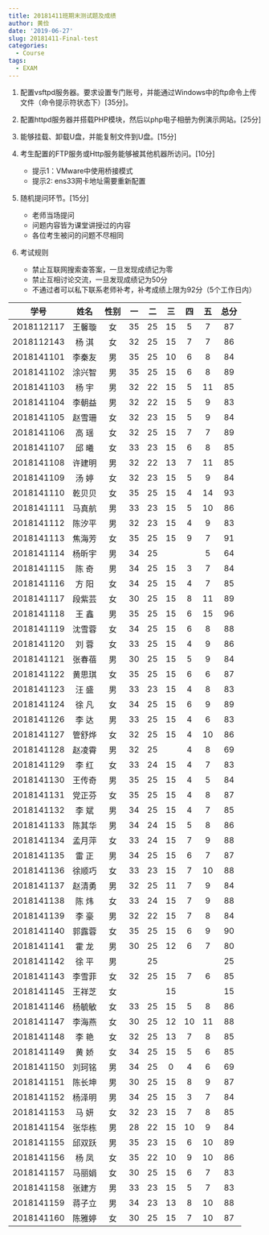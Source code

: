 ```yaml
---
title: 20181411班期末测试题及成绩
author: 黄俭
date: '2019-06-27'
slug: 20181411-Final-test
categories:
  - Course
tags:
  - EXAM
---
```


1. 配置vsftpd服务器。要求设置专门账号，并能通过Windows中的ftp命令上传文件（命令提示符状态下）[35分]。

1. 配置httpd服务器并搭载PHP模块，然后以php电子相册为例演示网站。[25分]

1. 能够挂载、卸载U盘，并能复制文件到U盘。[15分]

1. 考生配置的FTP服务或Http服务能够被其他机器所访问。[10分]
    - 提示1：VMware中使用桥接模式
    - 提示2: ens33网卡地址需要重新配置

1. 随机提问环节。[15分]
    - 老师当场提问
    - 问题内容皆为课堂讲授过的内容
    - 各位考生被问的问题不尽相同

1. 考试规则
    - 禁止互联网搜索查答案，一旦发现成绩记为零
    - 禁止互相讨论交流，一旦发现成绩记为50分
    - 不通过者可以私下联系老师补考，补考成绩上限为92分（5个工作日内）

|学号         |      姓名| 性别    |   一  | 二   |  三 | 四 | 五 |总分|
|:-----------:|:--------:|:-------:|:-----:|:----:|:---:|:--:|:--:|:--:|
|   2018112117|    王馨璇| 女      |   35  |  25  |  15 |  5 | 7  |  87|
|   2018112143|    杨 淇 | 女      |   32  | 25   |  15 |  7 | 7  |  86|
|   2018141101|    李秦友| 男      |  35   |  25  |  10 | 6  |  8 |  84|
|   2018141102|    涂兴智| 男      |    35 |   25 | 15  |  6 |  8 | 89 |
|   2018141103|    杨  宇| 男      |   32  |  22  | 15  |  5 | 11 |  85|
|   2018141104|    李朝益| 男      |   32  |  22  | 15  | 5  |  9 | 83 |
|   2018141105|    赵雪珊| 女      |    32 |  23  | 15  |  5 |  9 |  84|
|   2018141106|    高  瑶| 女      |   32  | 25   | 15  |  7 | 7  | 89 |
|   2018141107|    邱  曦| 女      |   33  |  23  | 15  |  6 | 8  |  85|
|   2018141108|    许建明| 男      |  32   |  22  | 13  | 7  |  11|  85|
|   2018141109|    汤  婷| 女      |   32  |   23 |  15 |  5 | 9  |  84|
|   2018141110|    乾贝贝| 女      |    35 |   25 |  15 |  4 |  14| 93 |
|   2018141111|    马真航| 男      |    33 |  23  |  15 | 5  |  10| 86 |
|   2018141112|    陈汐平| 男      |    32 |  23  | 15  |  4 |  9 | 83 |
|   2018141113|    焦海芳| 女      |   35  |   25 |  15 |  9 | 7  | 91 |
|   2018141114|    杨昕宇| 男      |   34  |  25  |     |    |  5 | 64 |
|   2018141115|    陈  奇| 男      |    34 |  25  |  15 |  3 |  7 |  84|
|   2018141116|    方  阳| 女      |   34  |  25  |  15 |  4 |  7 |  85|
|   2018141117|    段紫芸| 女      |   30  |  25  |  15 | 8  |  11| 89 |
|   2018141118|    王  鑫| 男      |   35  |  25  |  15 |  6 | 15 |  96|
|   2018141119|    沈雪蓉| 女      |    34 |  25  | 15  |  6 | 8  |  88|
|   2018141120|    刘  蓉| 女      |   33  | 25   |  15 |  4 | 9  |  86|
|   2018141121|    张春蓓| 男      |   30  |  25  | 15  | 5  |  9 |  84|
|   2018141122|    黄思琪| 女      |   35  |   25 |  15 |  6 |  6 |87  |
|   2018141123|    汪  盛| 男      |   33  |   23 |  15 |  4 |  8 |  83|
|   2018141124|    徐  凡| 女      |   34  |  25  |  15 |  6 |  9 |  89|
|   2018141126|    李  达| 男      |   33  |  25  |  15 |  4 | 6  |  83|
|   2018141127|    管舒烨| 女      |   32  |  25  |  15 |  4 | 10 | 86 |
|   2018141128|    赵凌霄| 男      |   32  |  25  |     |  4 |  8 | 69 |
|   2018141129|    李  红| 女      |   33  |  24  |  15 |  4 |  7 |  83|
|   2018141130|    王传奇| 男      |   35  |  25  | 15  |  4 |  5 |84  |
|   2018141131|    党正芬| 女      |   35  |  25  | 15  |  4 |  8 |87  |
|   2018141132|    李  斌| 男      |   34  |  25  |  15 |  4 |  7 |  85|
|   2018141133|    陈其华| 男      |   34  |  24  | 15  |  5 |  8 | 86 |
|   2018141134|    孟月萍| 女      |   33  |  24  |  15 |  7 |  9 | 88 |
|   2018141135|    雷  正| 男      |   34  |  25  |  15 |  6 |  7 |  87|
|   2018141136|    徐顺巧| 女      |   33  |  23  |  15 |  7 |  10| 88 |
|   2018141137|    赵清勇| 男      |   32  |  25  |  11 |  7 |  9 | 84 |
|   2018141138|    陈  炜| 女      |   33  |  24  |  15 |  7 |  9 |  88|
|   2018141139|    李  豪| 男      |   32  | 22   |  15 |  7 | 8  |  84|
|   2018141140|    郭露蓉| 女      |   35  |  25  | 15  |  6 |  9 | 90 |
|   2018141141|    霍  龙| 男      |   30  |   25 |  12 |  6 |  7 | 80 |
|   2018141142|    徐  平| 男      |       |   25 |     |    |    |  25|
|   2018141143|    李雪菲| 女      |    32 |  25  |   15|  7 | 6  |  85|
|   2018141145|    王祥芝| 女      |       |      |   15|    |    | 15 |
|   2018141146|    杨毓敏| 女      |   33  |   25 |  15 | 5  |  8 | 86 |
|   2018141147|    李海燕| 女      |   30  |  25  | 12  | 10 | 11 | 88 |
|   2018141148|    李  艳| 女      |    32 |   25 |  13 |  7 | 8  | 85 |
|   2018141149|    黄  娇| 女      |   34  |   25 |  15 |  5 |  6 |  85|
|   2018141150|    刘珂铭| 男      |   34  |  25  | 0   |  4 |  6 | 69 |
|   2018141151|    陈长坤| 男      |    30 |  25  | 15  |  8 | 9  |  87|
|   2018141152|    杨泽明| 男      |    34 |  25  | 15  | 3  |  7 | 84 |
|   2018141153|    马  妍| 女      |    32 |  23  |  15 |  7 |  8 |  85|
|   2018141154|    张华栋| 男      |   28  |  22  |  15 |10  |  9 | 84 |
|   2018141155|    邱双跃| 男      |   35  |   23 |  15 | 6  |  10| 89 |
|   2018141156|    杨  凤| 女      |   35  |   22 |  10 |9   | 10 |  86|
|   2018141157|    马丽娟| 女      |   30  |   25 |   15| 6  |  7 | 83 |
|   2018141158|    张建方| 男      |    33 |   23 |   15| 5  |  7 | 83 |
|   2018141159|    蒋子立| 男      |    34 |  23  |   13| 8  |10  | 88 |
|   2018141160|    陈雅婷| 女      |   30  |   25 |  15 | 7  |10  | 87 |